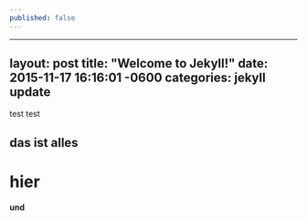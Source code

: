 ```yaml
---
published: false
---
```

---
layout: post
title:  "Welcome to Jekyll!"
date:   2015-11-17 16:16:01 -0600
categories: jekyll update
---

test test
## das ist alles
# hier
**und**
